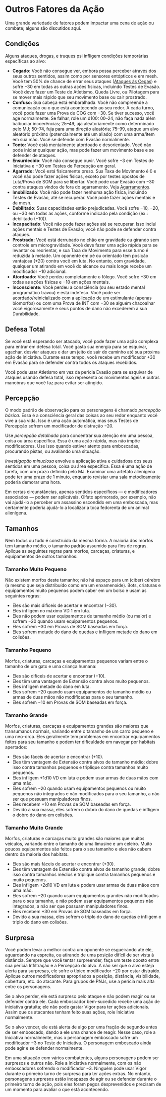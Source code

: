 # Outros Fatores da Ação

Uma grande variedade de fatores podem impactar uma cena de ação ou combate; alguns são discutidos aqui.

## Condições

Alguns ataques, drogas, e truques psi infligem condições temporárias específicas ao alvo:

<!--sort-->

- **Cegado:** Você não consegue ver, embora possa perceber através dos seus outros sentidos, assim como por sensores entópticos e em mesh. Você tem 50% de chance de errar seus ataques ([Ataques às Cegas](15-special-attacks.md#ataques-às-cegas)) e sofre −30 em todas as outras ações físicas, incluindo Testes de Evasão. Você deve fazer um Teste de Atletismo, Queda Livre, ou Pilotagem para se mover mais rápido que seu movimento base ou cair prostrado.
- **Confuso:** Sua cabeça está embaralhada. Você não compreende a comunicação ou o que está acontecendo ao seu redor. A cada turno, você pode fazer uma Prova de COG com −30. Se tiver sucesso, você age normalmente. Se falhar, role um d100: 00–24, não faça nada além balbuciar incoerências; 25–49, aja aleatoriamente como determinado pelo MJ; 50–74, fuja para uma direção aleatória; 75–99, ataque um alvo aleatório próximo (potencialmente até um aliado) com uma arma/item em sua mão. Você se defende com Evasão normalmente.
- **Tonto:** Você está mentalmente atordoado e desorientado. Você não pode iniciar qualquer ação, mas pode fazer um movimento base e se defender de ataques.
- **Ensurdecido:** Você não consegue ouvir. Você sofre −3 em Testes de Iniciativa e −30 em Testes de Percepção em geral.
- **Agarrado:** Você está fisicamente preso. Sua Taxa de Movimento é 0 e você não pode fazer ações físicas, exceto por testes opostos de Luta/Prova de SOM para se libertar. Você pode usar Evasão com −30 contra ataques vindos de fora do agarramento. Veja [Agarramentos](02-melee-combat.md#agarramentos).
- **Imobilizado:** Você não pode fazer nenhuma ação física, incluindo Testes de Evasão, até se recuperar. Você pode fazer ações mentais e da mesh.
- **Debilitado:** Suas capacidades estão prejudicadas. Você sofre −10, −20, ou −30 em todas as ações, conforme indicado pela condição (ex.: debilitado (−10)).
- **Incapacitado:** Você não pode fazer ações até se recuperar. Isso inclui ações mentais e Testes de Evasão; você não pode se defender contra ataques.
- **Prostrado:** Você está derrubado no chão em gravidade ou girando sem controle em microgravidade. Você deve fazer uma ação rápida para se levantar ou reorientar, e sua Taxa de Movimento para esse turno é reduzida à metade. Um oponente em pé ou orientado tem posição vantajosa (+20) contra você em luta. No entanto, com gravidade, qualquer um atirando em você do alcance ou mais longe recebe um modificador −10 adicional.
- **Atordoado:** Você perdeu completamente o fôlego. Você sofre −30 em todas as ações físicas e −10 em ações mentais.
- **Inconsciente:** Você perdeu a consciência (ou seu estado mental programático travou) e está indefeso. Você pode ser acordado/reinicializado com a aplicação de um estimulante (apenas biomorfos) ou com uma Prova de INT com −30 se alguém chacoalhar você vigorosamente e seus pontos de dano não excederem a sua Durabilidade.

## Defesa Total

Se você está esperando ser atacado, você pode fazer uma ação complexa para entrar em defesa total. Você gasta sua energia para se esquivar, agachar, desviar ataques e dar um jeito de sair do caminho até sua próxima ação de iniciativa. Durante esse tempo, você recebe um modificador +30 em Evasão para se defender contra todos os ataques recebidos.

Você pode usar Atletismo em vez da perícia Evasão para se esquivar de ataques usando defesa total, isso representa os movimentos ágeis e outras manobras que você faz para evitar ser atingido.

## Percepção

O modo padrão de observação para os personagens é chamado _percepção básica_. Essa é a consciência geral das coisas ao seu redor enquanto você vive a sua vida. Isso é uma ação automática, mas seus Testes de Percepção sofrem um modificador de distração −20.

Use _percepção detalhada_ para concentrar sua atenção em uma pessoa, coisa ou área específica. Essa é uma ação rápida, mas não impõe modificadores. Use isso quando estiver atento para emboscadas, procurando pistas, ou avaliando uma situação.

_Investigação minuciosa_ envolve a aplicação ativa e cuidadosa dos seus sentidos em uma pessoa, coisa ou área específica. Essa é uma ação de tarefa, com um prazo definido pelo MJ. Examinar uma artefato alienígena pode ter uma prazo de 1 minuto, enquanto revistar uma sala metodicamente poderia demorar uma hora.

Em certas circunstâncias, apenas sentidos específicos — e modificadores associados — podem ser aplicáveis. Olfato aprimorado, por exemplo, não vai ajudá-lo a perceber um assassino escondido em uma emboscada, mas certamente poderia ajudá-lo a localizar a toca fedorenta de um animal alienígena.

## Tamanhos

Nem todos ou tudo é construído da mesma forma. A maioria dos morfos tem tamanho médio, o tamanho padrão assumido para fins de regras. Aplique as seguintes regras para morfos, carcaças, criaturas, e equipamentos de outros tamanhos:

### Tamanho Muito Pequeno

Não existem morfos deste tamanho; não há espaço para um (ciber) cérebro (a mesmo que seja distribuído como em um enxamenoide). Bots, criaturas e equipamentos muito pequenos podem caber em um bolso e usam as seguintes regras:

- Eles são mais difíceis de acertar e encontrar (−30).
- Eles infligem no máximo VD 1 em luta.
- Eles não podem usar equipamentos de tamanho médio (ou maior) e sofrem −20 quando usam equipamentos pequenos.
- Eles sofrem −30 em Provas de SOM baseadas em força.
- Eles sofrem metade do dano de quedas e infligem metade do dano em colisões.

### Tamanho Pequeno

Morfos, criaturas, carcaças e equipamentos pequenos variam entre o tamanho de um gato e uma criança humana:

- Eles são difíceis de acertar e encontrar (−10).
- Eles têm uma vantagem de Extensão contra alvos muito pequenos.
- Eles infligem metade do dano em luta.
- Eles sofrem −20 quando usam equipamentos de tamanho médio ou armas de duas mãos não modificadas para o seu tamanho.
- Eles sofrem −10 em Provas de SOM baseadas em força.

### Tamanho Grande

Morfos, criaturas, carcaças e equipamentos grandes são maiores que transumanos normais, variando entre o tamanho de um carro pequeno e uma neo-orca. Eles geralmente tem problemas em encontrar equipamentos feitos para seu tamanho e podem ter dificuldade em navegar por habitats apertados:

- Eles são fáceis de acertar e encontrar (+10).
- Eles têm vantagem de Extensão contra alvos de tamanho médio; dobre isso contra tamanhos pequenos e triplique contra tamanhos muito pequenos.
- Eles infligem +1d10&nbsp;VD em luta e podem usar armas de duas mãos com uma mão.
- Eles sofrem −20 quando usam equipamentos pequenos ou muito pequenos não integrados e não modificados para o seu tamanho, a não ser que possuam manipuladores finos.
- Eles recebem +10 em Provas de SOM baseadas em força.
- Devido a sua massa, eles sofrem o dobro do dano de quedas e infligem o dobro do dano em colisões.

### Tamanho Muito Grande

Morfos, criaturas e carcaças muito grandes são maiores que muitos veículos, variando entre o tamanho de uma limusine e um celeiro. Muito poucos equipamentos são feitos para o seu tamanho e eles não cabem dentro da maioria dos habitats.

- Eles são mais fáceis de acertar e encontrar (+30).
- Eles têm vantagem de Extensão contra alvos de tamanho grande; dobre isso contra tamanhos médios e triplique contra tamanhos pequenos e muito pequenos.
- Eles infligem +2d10&nbsp;VD em luta e podem usar armas de duas mãos com uma mão.
- Eles sofrem −20 quando usam equipamentos grandes não modificados para o seu tamanho, e não podem usar equipamentos pequenos não integrados, a não ser que possuam manipuladores finos.
- Eles recebem +30 em Provas de SOM baseadas em força.
- Devido a sua massa, eles sofrem o triplo do dano de quedas e infligem o triplo do dano em colisões.

## Surpresa

Você podem levar a melhor contra um oponente se esgueirando até ele, aguardando na espreita, ou atirando de uma posição difícil de ser vista à distância. Sempre que você tentar surpreender, faça um teste oposto entre sua perícia Infiltração e a Percepção do alvo. A não ser que o alvo esteja alerta para surpresas, ele sofre o típico modificador −20 por estar distraído. Aplique outros modificadores apropriados a posição, distância, visibilidade, cobertura, etc. do atacante. Para grupos de PNJs, use a perícia mais alta entre os personagens.

Se o alvo perder, ele está surpreso pelo ataque e não podem reagir ou se defender contra ele. Cada emboscador bem-sucedido recebe uma ação de iniciativa gratuita; ele não pode gastar Vigor para ter ações adicionais. Assim que os atacantes tenham feito suas ações, role Iniciativa normalmente.

Se o alvo vencer, ele está alerta de algo por uma fração de segundo antes de ser emboscado, dando a ele uma chance de reagir. Nesse caso, role a Iniciativa normalmente, mas o personagem emboscado sofre um modificador −3 no Teste de Iniciativa. O personagem emboscado ainda pode agir e se defender normalmente.

Em uma situação com vários combatentes, alguns personagens podem ser surpresos e outros não. Role a Iniciativa normalmente, com os não emboscadores sofrendo o modificador −3. Ninguém pode usar Vigor durante o primeiro turno de surpresa para ter ações extras. No entanto, personagens surpresos estão incapazes de agir ou se defender durante o primeiro turno de ação, pois eles foram pegos desprevenidos e precisam de um momento para avaliar o que está acontecendo.
